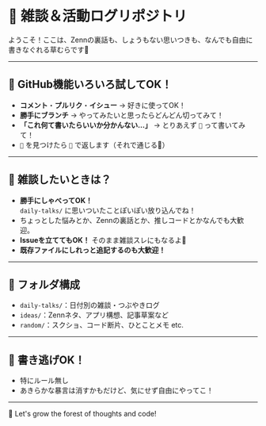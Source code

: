 # 🌱 雑談＆活動ログリポジトリ

ようこそ！ここは、Zennの裏話も、しょうもない思いつきも、なんでも自由に書きなぐれる草むらです🌿

---

## 🌼 GitHub機能いろいろ試してOK！

- **コメント**・**プルリク**・**イシュー** → 好きに使ってOK！
- **勝手にブランチ** → やってみたいと思ったらどんどん切ってみて！
- **「これ何て書いたらいいか分かんない…」** → とりあえず `🌱` って書いてみて！
- `🌱` を見つけたら `🌱` で返します（それで通じる🫶）

---

## 💬 雑談したいときは？

- **勝手にしゃべってOK！**  
  `daily-talks/` に思いついたことぽいぽい放り込んでね！
- ちょっとした悩みとか、Zennの裏話とか、推しコードとかなんでも大歓迎。
- **Issueを立ててもOK！** そのまま雑談スレにもなるよ🧃
- **既存ファイルにしれっと追記するのも大歓迎！** 
---

## 📂 フォルダ構成

- `daily-talks/`：日付別の雑談・つぶやきログ
- `ideas/`：Zennネタ、アプリ構想、記事草案など
- `random/`：スクショ、コード断片、ひとことメモ etc.

---

## 📌 書き逃げOK！

- 特にルール無し
- あきらかな暴言は消すかもだけど、気にせず自由にやってこ！

---

🌱 Let's grow the forest of thoughts and code!
